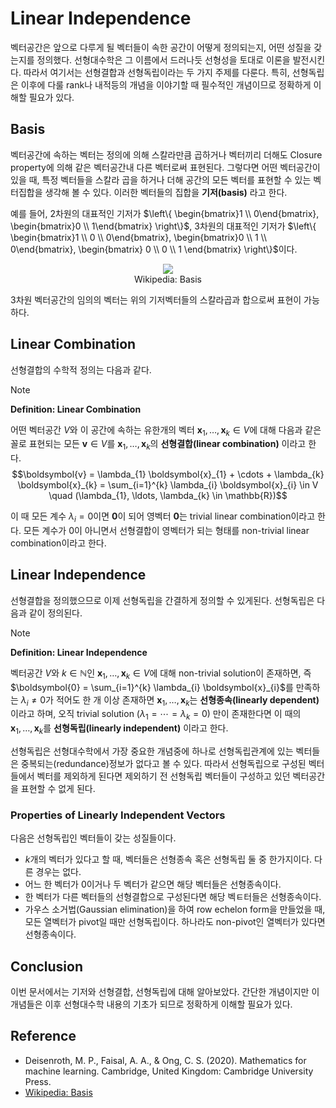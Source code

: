 # Linear Independence

벡터공간은 앞으로 다루게 될 벡터들이 속한 공간이 어떻게 정의되는지, 어떤 성질을 갖는지를 정의했다. 선형대수학은 그 이름에서 드러나듯 선형성을 토대로 이론을 발전시킨다. 따라서 여기서는 선형결합과 선형독립이라는 두 가지 주제를 다룬다. 특히, 선형독립은 이후에 다룰 rank나 내적등의 개념을 이야기할 때 필수적인 개념이므로 정확하게 이해할 필요가 있다.

## Basis

벡터공간에 속하는 벡터는 정의에 의해 스칼라만큼 곱하거나 벡터끼리 더해도 Closure property에 의해 같은 벡터공간내 다른 벡터로써 표현된다. 그렇다면 어떤 벡터공간이 있을 때, 특정 벡터들을 스칼라 곱을 하거나 더해 공간의 모든 벡터를 표현할 수 있는 벡터집합을 생각해 볼 수 있다. 이러한 벡터들의 집합을 **기저(basis)** 라고 한다.

예를 들어, 2차원의 대표적인 기저가 $\left\{ \begin{bmatrix}1 \\ 0\end{bmatrix}, \begin{bmatrix}0 \\ 1\end{bmatrix} \right\}$, 3차원의 대표적인 기저가 $\left\{ \begin{bmatrix}1 \\ 0 \\ 0\end{bmatrix}, \begin{bmatrix}0 \\ 1 \\ 0\end{bmatrix}, \begin{bmatrix} 0 \\ 0 \\ 1 \end{bmatrix} \right\}$이다. 

<figure align=center>
<img src="https://upload.wikimedia.org/wikipedia/commons/thumb/f/f4/3d_two_bases_same_vector.svg/130px-3d_two_bases_same_vector.svg.png"/>
<figcaption>Wikipedia: Basis</figcaption>
</figure>

3차원 벡터공간의 임의의 벡터는 위의 기저벡터들의 스칼라곱과 합으로써 표현이 가능하다.

## Linear Combination

선형결합의 수학적 정의는 다음과 같다.

> [!NOTE]
> **Definition: Linear Combination**
>
> 어떤 벡터공간 $V$와 이 공간에 속하는 유한개의 벡터 $\boldsymbol{x}_{1}, \ldots, \boldsymbol{x}_{k} \in V$에 대해 다음과 같은 꼴로 표현되는 모든 $\boldsymbol{v} \in V$를 $\boldsymbol{x}_{1}, \ldots, \boldsymbol{x}_{k}$의 **선형결합(linear combination)** 이라고 한다.
> $$\boldsymbol{v} = \lambda_{1} \boldsymbol{x}_{1} + \cdots + \lambda_{k} \boldsymbol{x}_{k} = \sum_{i=1}^{k} \lambda_{i} \boldsymbol{x}_{i} \in V \quad (\lambda_{1}, \ldots, \lambda_{k} \in \mathbb{R})$$

이 때 모든 계수 $\lambda_{i} = 0$이면 $\boldsymbol{0}$이 되어 영벡터 $\boldsymbol{0}$는 trivial linear combination이라고 한다. 모든 계수가 0이 아니면서 선형결합이 영벡터가 되는 형태를 non-trivial linear combination이라고 한다.

## Linear Independence

선형결합을 정의했으므로 이제 선형독립을 간결하게 정의할 수 있게된다. 선형독립은 다음과 같이 정의된다.

> [!NOTE]
> **Definition: Linear Independence**
>
> 벡터공간 $V$와 $k \in \mathbb{N}$인 $\boldsymbol{x}_{1}, \ldots, \boldsymbol{x}_{k} \in V$에 대해 non-trivial solution이 존재하면, 즉 $\boldsymbol{0} = \sum_{i=1}^{k} \lambda_{i} \boldsymbol{x}_{i}$를 만족하는 $\lambda_{i} \neq 0$가 적어도 한 개 이상 존재하면 $\boldsymbol{x}_{1}, \ldots, \boldsymbol{x}_{k}$는 **선형종속(linearly dependent)** 이라고 하며, 오직 trivial solution $(\lambda_{1} = \cdots = \lambda_{k} = 0)$ 만이 존재한다면 이 때의 $\boldsymbol{x}_{1}, \ldots, \boldsymbol{x}_{k}$를 **선형독립(linearly independent)** 이라고 한다.

선형독립은 선형대수학에서 가장 중요한 개념중에 하나로 선형독립관계에 있는 벡터들은 중복되는(redundance)정보가 없다고 볼 수 있다. 따라서 선형독립으로 구성된 벡터들에서 벡터를 제외하게 된다면 제외하기 전 선형독립 벡터들이 구성하고 있던 벡터공간을 표현할 수 없게 된다.

### Properties of Linearly Independent Vectors

다음은 선형독립인 벡터들이 갖는 성질들이다.

* $k$개의 벡터가 있다고 할 때, 벡터들은 선형종속 혹은 선형독립 둘 중 한가지이다. 다른 경우는 없다.
* 어느 한 벡터가 0이거나 두 벡터가 같으면 해당 벡터들은 선형종속이다.
* 한 벡터가 다른 벡터들의 선형결합으로 구성된다면 해당 벡ㅌ터들은 선형종속이다.
* 가우스 소거법(Gaussian elimination)을 하여 row echelon form을 만들었을 때, 모든 열벡터가 pivot일 때만 선형독립이다. 하나라도 non-pivot인 열벡터가 있다면 선형종속이다.

## Conclusion

이번 문서에서는 기저와 선형결합, 선형독립에 대해 알아보았다. 간단한 개념이지만 이 개념들은 이후 선형대수학 내용의 기초가 되므로 정확하게 이해할 필요가 있다.

## Reference

* Deisenroth, M. P., Faisal, A. A., & Ong, C. S. (2020). Mathematics for machine learning. Cambridge, United Kingdom: Cambridge University Press.
* [Wikipedia: Basis](https://en.wikipedia.org/wiki/Basis_(linear_algebra))